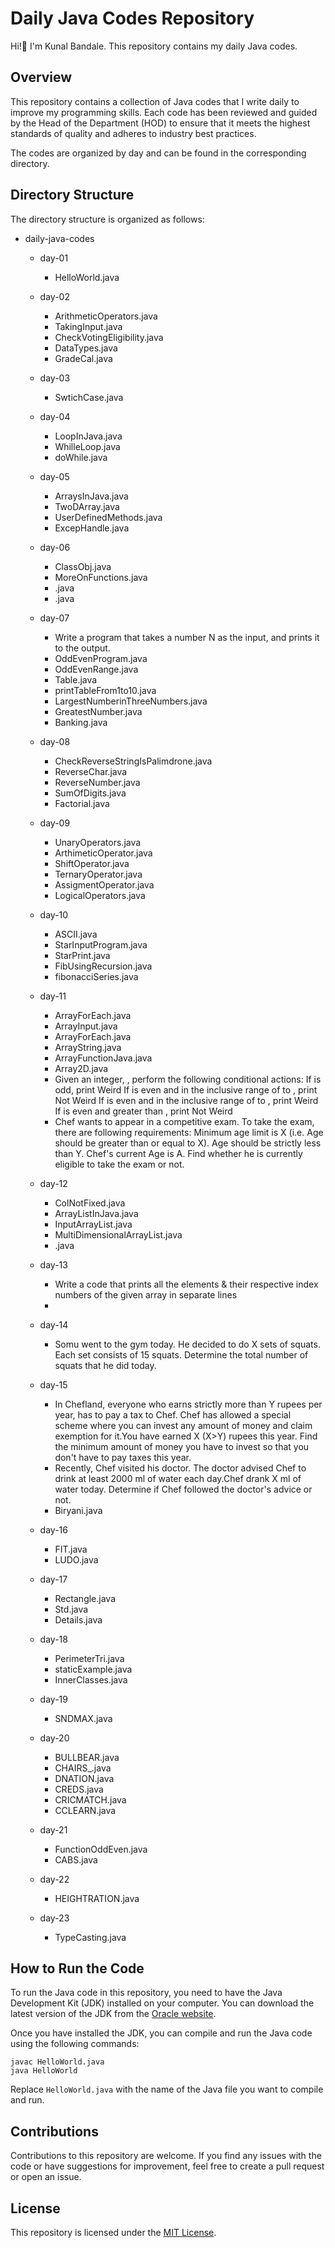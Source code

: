  # Daily Java Codes Repository
 Hi!👋 I'm Kunal Bandale. This repository contains my daily Java codes.


## Overview

This repository contains a collection of Java codes that I write daily to improve my programming skills. Each code has been reviewed and guided by the Head of the Department (HOD) to ensure that it meets the highest standards of quality and adheres to industry best practices.

The codes are organized by day and can be found in the corresponding directory.

## Directory Structure
The directory structure is organized as follows:

- daily-java-codes
    - day-01
        - HelloWorld.java
    - day-02
        - ArithmeticOperators.java
        - TakingInput.java
        - CheckVotingEligibility.java
        - DataTypes.java
        - GradeCal.java
    - day-03
       - SwtichCase.java
       
    - day-04
       - LoopInJava.java
       - WhilleLoop.java
       - doWhile.java
       
    - day-05
       - ArraysInJava.java
       - TwoDArray.java
       - UserDefinedMethods.java
       - ExcepHandle.java
       
    - day-06
       - ClassObj.java
       - MoreOnFunctions.java
       - .java
       - .java    
      
    - day-07
       - Write a program that takes a number N as the input, and prints it to the output.
       - OddEvenProgram.java
       - OddEvenRange.java
       - Table.java
       - printTableFrom1to10.java
       - LargestNumberinThreeNumbers.java
       - GreatestNumber.java
       - Banking.java
       
    - day-08
       - CheckReverseStringIsPalimdrone.java
       - ReverseChar.java
       - ReverseNumber.java
       - SumOfDigits.java
       - Factorial.java
       
    - day-09
       - UnaryOperators.java
       - ArthimeticOperator.java
       - ShiftOperator.java
       - TernaryOperator.java
       - AssigmentOperator.java
       - LogicalOperators.java
       
    - day-10
       - ASCII.java
       - StarInputProgram.java
       - StarPrint.java
       - FibUsingRecursion.java
       - fibonacciSeries.java
           
    - day-11
       - ArrayForEach.java
       - ArrayInput.java
       - ArrayForEach.java
       - ArrayString.java
       - ArrayFunctionJava.java
       - Array2D.java
       - Given an integer, , perform the following conditional actions:
       If  is odd, print Weird
       If  is even and in the inclusive range of  to , print Not Weird
       If  is even and in the inclusive range of  to , print Weird
       If  is even and greater than , print Not Weird
       - Chef wants to appear in a competitive exam. To take the exam, there are following requirements:
        Minimum age limit is 
        X (i.e. Age should be greater than or equal to 
        X).
        Age should be strictly less than 
        Y.
        Chef's current Age is 
        A. Find whether he is currently eligible to take the exam or not.
        
     - day-12
       - ColNotFixed.java
       - ArrayListInJava.java
       - InputArrayList.java
       - MultiDimensionalArrayList.java
       - .java
       
     - day-13
       - Write a code that prints all the elements & their respective index numbers of the given array in separate lines
       - 
       
     - day-14
       - Somu went to the gym today. He decided to do X sets of squats. Each set consists of 15 squats. Determine the total number of squats that he did today.
       
     - day-15
       - In Chefland, everyone who earns strictly more than Y rupees per year, has to pay a tax to Chef. Chef has allowed a special scheme where you can invest any              amount of money and claim exemption for it.You have earned X (X>Y) rupees this year. Find the minimum amount of money you have to invest so that you don't              have to pay taxes this year.
       - Recently, Chef visited his doctor. The doctor advised Chef to drink at least 2000 ml of water each day.Chef drank X ml of water today. Determine if Chef                followed the doctor's advice or not.
       - Biryani.java
       
       
     - day-16
       - FIT.java
       - LUDO.java
       
       
     - day-17
       - Rectangle.java
       - Std.java
       - Details.java
       
       
     - day-18
       - PerimeterTri.java
       - staticExample.java
       - InnerClasses.java
       
     - day-19
       - SNDMAX.java
       
     - day-20
       - BULLBEAR.java
       - CHAIRS_.java
       - DNATION.java
       - CREDS.java
       - CRICMATCH.java
       - CCLEARN.java
       
       
     - day-21
       - FunctionOddEven.java
       - CABS.java
       
     - day-22
       - HEIGHTRATION.java
       
     - day-23
       - TypeCasting.java
       
       
       
      
     
       
       


 ## How to Run the Code
To run the Java code in this repository, you need to have the Java Development Kit (JDK) installed on your computer. You can download the latest version of the JDK from the [Oracle website](https://www.oracle.com/java/technologies/downloads/).

Once you have installed the JDK, you can compile and run the Java code using the following commands:

    javac HelloWorld.java
    java HelloWorld
    
Replace `HelloWorld.java` with the name of the Java file you want to compile and run.


## Contributions
Contributions to this repository are welcome. If you find any issues with the code or have suggestions for improvement, feel free to create a pull request or open an issue.

## License
This repository is licensed under the [MIT License](https://chat.openai.com/LICENSE).
